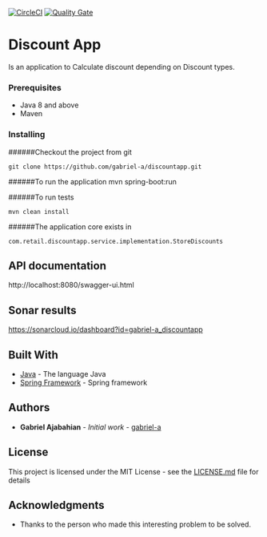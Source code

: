 [![CircleCI](https://circleci.com/gh/gabriel-a/discountapp.svg?style=svg)](https://circleci.com/gh/gabriel-a/discountapp) [![Quality Gate](https://sonarcloud.io/api/project_badges/measure?project=gabriel-a_discountapp&metric=alert_status)](https://sonarcloud.io/dashboard?id=gabriel-a_discountapp)

# Discount App

Is an application to Calculate discount depending on Discount types.

### Prerequisites

- Java 8 and above
- Maven

### Installing

######Checkout the project from git

```
git clone https://github.com/gabriel-a/discountapp.git
```

######To run the application
mvn spring-boot:run

######To run tests

```
mvn clean install
```

######The application core exists in 
```
com.retail.discountapp.service.implementation.StoreDiscounts
```

## API documentation
http://localhost:8080/swagger-ui.html


## Sonar results
https://sonarcloud.io/dashboard?id=gabriel-a_discountapp 


## Built With

* [Java](https://spring.io/) - The language Java
* [Spring Framework](https://spring.io/) - Spring framework

## Authors

* **Gabriel Ajabahian** - *Initial work* - [gabriel-a](https://github.com/gabriel-a)

## License

This project is licensed under the MIT License - see the [LICENSE.md](LICENSE.md) file for details

## Acknowledgments

* Thanks to the person who made this interesting problem to be solved.



